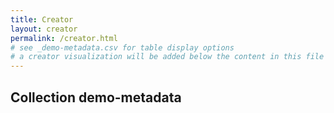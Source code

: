 ```yaml
---
title: Creator
layout: creator
permalink: /creator.html
# see _demo-metadata.csv for table display options
# a creator visualization will be added below the content in this file
---
```

## Collection demo-metadata

